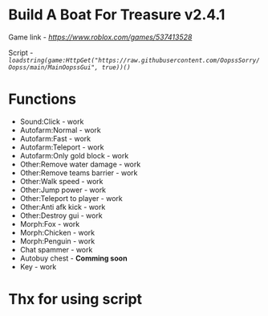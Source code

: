 # Build A Boat For Treasure v2.4.1

Game link - *https://www.roblox.com/games/537413528*

Script -  *`loadstring(game:HttpGet("https://raw.githubusercontent.com/OopssSorry/Oopss/main/MainOopssGui", true))()`*

# Functions
- Sound:Click - work
- Autofarm:Normal - work
- Autofarm:Fast - work
- Autofarm:Teleport - work
- Autofarm:Only gold block - work
- Other:Remove water damage - work
- Other:Remove teams barrier - work
- Other:Walk speed - work
- Other:Jump power - work
- Other:Teleport to player - work
- Other:Anti afk kick - work
- Other:Destroy gui - work
- Morph:Fox - work
- Morph:Chicken - work
- Morph:Penguin - work
- Chat spammer - work
- Autobuy chest - __Comming soon__
- Key - work

# Thx for using script

